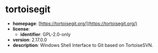 # tortoisegit

- **homepage**: [https://tortoisegit.org/](https://tortoisegit.org/)
- **license**:
  - **identifier**: GPL-2.0-only
- **version**: 2.17.0.0
- **description**: Windows Shell Interface to Git based on TortoiseSVN.

